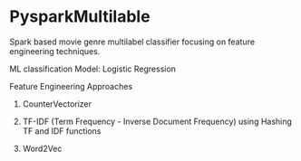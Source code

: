 # PysparkMultilable
Spark based movie genre multilabel classifier focusing on feature engineering techniques. 

ML classification Model: Logistic Regression

Feature Engineering Approaches

1. CounterVectorizer

2. TF-IDF (Term Frequency - Inverse Document Frequency) using Hashing TF and IDF functions

3. Word2Vec 



